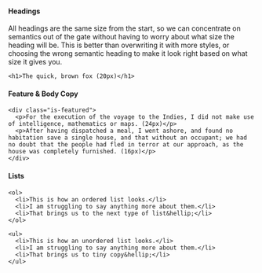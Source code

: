 #### Headings

All headings are the same size from the start, so we can concentrate on semantics out of the gate without having to worry about what size the heading will be. This is better than overwriting it with more styles, or choosing the wrong semantic heading to make it look right based on what size it gives you.

```example
<h1>The quick, brown fox (20px)</h1>
```

#### Feature & Body Copy

```example:html
<div class="is-featured">
  <p>For the execution of the voyage to the Indies, I did not make use of intelligence, mathematics or maps. (24px)</p>
  <p>After having dispatched a meal, I went ashore, and found no habitation save a single house, and that without an occupant; we had no doubt that the people had fled in terror at our approach, as the house was completely furnished. (16px)</p>
</div>
```

#### Lists

```example
<ol>
  <li>This is how an ordered list looks.</li>
  <li>I am struggling to say anything more about them.</li>
  <li>That brings us to the next type of list&hellip;</li>
</ol>

<ul>
  <li>This is how an unordered list looks.</li>
  <li>I am struggling to say anything more about them.</li>
  <li>That brings us to tiny copy&hellip;</li>
</ul>
```
